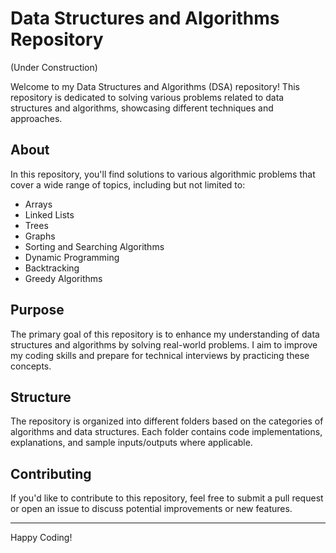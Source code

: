 # Data Structures and Algorithms Repository
(Under Construction)

Welcome to my Data Structures and Algorithms (DSA) repository! This repository is dedicated to solving various problems related to data structures and algorithms, showcasing different techniques and approaches.

## About

In this repository, you'll find solutions to various algorithmic problems that cover a wide range of topics, including but not limited to:

- Arrays
- Linked Lists
- Trees
- Graphs
- Sorting and Searching Algorithms
- Dynamic Programming
- Backtracking
- Greedy Algorithms

## Purpose

The primary goal of this repository is to enhance my understanding of data structures and algorithms by solving real-world problems. I aim to improve my coding skills and prepare for technical interviews by practicing these concepts.

## Structure

The repository is organized into different folders based on the categories of algorithms and data structures. Each folder contains code implementations, explanations, and sample inputs/outputs where applicable.

## Contributing

If you'd like to contribute to this repository, feel free to submit a pull request or open an issue to discuss potential improvements or new features.


---

Happy Coding!

